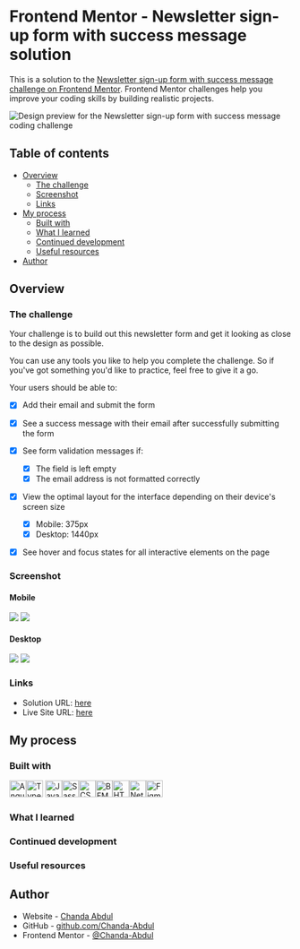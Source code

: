 # Frontend Mentor - Newsletter sign-up form with success message solution
This is a solution to the [Newsletter sign-up form with success message challenge on Frontend Mentor](https://www.frontendmentor.io/challenges/newsletter-signup-form-with-success-message-3FC1AZbNrv). Frontend Mentor challenges help you improve your coding skills by building realistic projects. 

![Design preview for the Newsletter sign-up form with success message coding challenge](src/assets/screens/desktop-preview.jpeg)
## Table of contents

- [Overview](#overview)
  - [The challenge](#the-challenge)
  - [Screenshot](#screenshot)
  - [Links](#links)
- [My process](#my-process)
  - [Built with](#built-with)
  - [What I learned](#what-i-learned)
  - [Continued development](#continued-development)
  - [Useful resources](#useful-resources)
- [Author](#author)

## Overview

### The challenge

Your challenge is to build out this newsletter form and get it looking as close to the design as possible.

You can use any tools you like to help you complete the challenge. So if you've got something you'd like to practice, feel free to give it a go.

Your users should be able to:

- [x] Add their email and submit the form
- [x] See a success message with their email after successfully submitting the form
- [x] See form validation messages if:
  - [x] The field is left empty
  - [x] The email address is not formatted correctly
- [x] View the optimal layout for the interface depending on their device's screen size
  - [x] Mobile: 375px
  - [x] Desktop: 1440px
- [x] See hover and focus states for all interactive elements on the page



### Screenshot
#### Mobile
![](./src/assets/screens/mobile-design.jpeg)
![](./src/assets/screens/mobile-success.jpeg)


#### Desktop
![](./src/assets/screens/desktop-design.jpeg)
![](./src/assets/screens/desktop-success-active.jpeg)

### Links

- Solution URL: [here](https://github.com/Chanda-Abdul/newsletter-sign-up-with-success-message)
- Live Site URL: [here](https://starlit-froyo-72637a.netlify.app/)

## My process

### Built with


<img src="https://img.shields.io/badge/Angular-DD0031?style=for-the-badge&logo=angular&logoColor=white" alt="Angular icon" height="30" /><img src="https://img.shields.io/badge/TypeScript-007ACC?style=for-the-badge&logo=typescript&logoColor=white" alt="TypeScript icon" height="30" /> <img src="https://img.shields.io/badge/JavaScript-323330?style=for-the-badge&logo=javascript&logoColor=F7DF1E" alt="JavaScript icon" height="30" /><img src="https://img.shields.io/badge/Sass-CC6699?style=for-the-badge&logo=sass&logoColor=white" alt="Sass icon" height="30" /><img src="https://img.shields.io/badge/CSS3-1572B6?style=for-the-badge&logo=css3&logoColor=white" alt="CSS icon" height="30" /><img src="https://camo.githubusercontent.com/56a25d7a80ecd7be0919314d76dcae961ea7aac32dac11a7aa81644afa6daa53/68747470733a2f2f696d672e736869656c64732e696f2f7374617469632f76313f7374796c653d666f722d7468652d6261646765266d6573736167653d42454d26636f6c6f723d303030303030266c6f676f3d42454d266c6f676f436f6c6f723d464646464646266c6162656c3d" alt="BEM icon" height="30" /><img src="https://img.shields.io/badge/HTML5-E34F26?style=for-the-badge&logo=html5&logoColor=white" alt="HTML icon" height="30" /><img src="https://img.shields.io/badge/Netlify-00C7B7?style=for-the-badge&logo=netlify&logoColor=white" alt="Netlify icon" height="30" /><img src="https://img.shields.io/badge/Figma-F24E1E?style=for-the-badge&logo=figma&logoColor=white" alt="Figma icon" height="30" />




### What I learned

<!-- Use this section to recap over some of your major learnings while working through this project. Writing these out and providing code samples of areas you want to highlight is a great way to reinforce your own knowledge. -->

<!-- To see how you can add code snippets, see below:

```html
<h1>Some HTML code I'm proud of</h1>
```
```css
.proud-of-this-css {
  color: papayawhip;
}
```
```js
const proudOfThisFunc = () => {
  console.log('🎉')
}
``` -->

### Continued development

<!-- Use this section to outline areas that you want to continue focusing on in future projects. These could be concepts you're still not completely comfortable with or techniques you found useful that you want to refine and perfect. -->


### Useful resources

<!-- - [Example resource 1](https://www.example.com) - This helped me for XYZ reason. I really liked this pattern and will use it going forward.
- [Example resource 2](https://www.example.com) - This is an amazing article which helped me finally understand XYZ. I'd recommend it to anyone still learning this concept. -->

## Author

- Website - [Chanda Abdul](https://www.Chandabdul.dev)
- GitHub - [github.com/Chanda-Abdul](https://github.com/Chanda-Abdul)
- Frontend Mentor - [@Chanda-Abdul](https://www.frontendmentor.io/profile/Chanda-Abdul)





